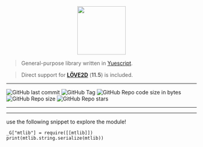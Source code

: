 <center><img src="MTLibrary_Lua.ico" width=128 height=128></center>

> General-purpose library written in [Yuescript](https://github.com/IppClub/YueScript).

> Direct support for **[LÖVE2D](https://github.com/love2d/love)** (**11.5**) is included.
---
![GitHub last commit](https://img.shields.io/github/last-commit/MTLaboratory/MTLib-Yue?style=flat-square)
![GitHub Tag](https://img.shields.io/github/v/tag/MTLaboratory/MTLib-Yue?style=flat-square)
![GitHub Repo code size in bytes](https://img.shields.io/github/languages/code-size/MTLaboratory/MTLib-Yue?style=flat-square)
![GitHub Repo size](https://img.shields.io/github/repo-size/MTLaboratory/MTLib-Yue?style=flat-square)
![GitHub Repo stars](https://img.shields.io/github/stars/MTLaboratory/MTLib-Yue?style=flat-square)

---

---
use the following snippet to explore the module!
```
_G["mtlib"] = require([[mtlib]])
print(mtlib.string.serialize(mtlib))
```